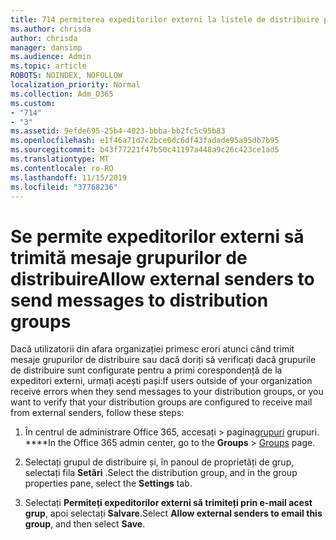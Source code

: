 ```yaml
---
title: 714 permiterea expeditorilor externi la listele de distribuire prin e-mail
ms.author: chrisda
author: chrisda
manager: dansimp
ms.audience: Admin
ms.topic: article
ROBOTS: NOINDEX, NOFOLLOW
localization_priority: Normal
ms.collection: Adm_O365
ms.custom:
- "714"
- "3"
ms.assetid: 9efde695-25b4-4023-bbba-bb2fc5c95b83
ms.openlocfilehash: e1f46a71d7c2bce0dc6df43fadade95a95db7b95
ms.sourcegitcommit: b43f77221f47b50c41197a448a9c26c423ce1ad5
ms.translationtype: MT
ms.contentlocale: ro-RO
ms.lasthandoff: 11/15/2019
ms.locfileid: "37768236"
---
```

# <a name="allow-external-senders-to-send-messages-to-distribution-groups"></a><span data-ttu-id="e9e79-102">Se permite expeditorilor externi să trimită mesaje grupurilor de distribuire</span><span class="sxs-lookup"><span data-stu-id="e9e79-102">Allow external senders to send messages to distribution groups</span></span>

<span data-ttu-id="e9e79-103">Dacă utilizatorii din afara organizației primesc erori atunci când trimit mesaje grupurilor de distribuire sau dacă doriți să verificați dacă grupurile de distribuire sunt configurate pentru a primi corespondență de la expeditori externi, urmați acești pași:</span><span class="sxs-lookup"><span data-stu-id="e9e79-103">If users outside of your organization receive errors when they send messages to your distribution groups, or you want to verify that your distribution groups are configured to receive mail from external senders, follow these steps:</span></span>

1. <span data-ttu-id="e9e79-104">În centrul de administrare Office 365, accesați > pagina[grupuri](https://portal.office.com/adminportal/home#/groups) grupuri. \*\*\*\*</span><span class="sxs-lookup"><span data-stu-id="e9e79-104">In the Office 365 admin center, go to the **Groups** > [Groups](https://portal.office.com/adminportal/home#/groups) page.</span></span>  

2. <span data-ttu-id="e9e79-105">Selectați grupul de distribuire și, în panoul de proprietăți de grup, selectați fila **Setări** .</span><span class="sxs-lookup"><span data-stu-id="e9e79-105">Select the distribution group, and in the group properties pane, select the **Settings** tab.</span></span>

3. <span data-ttu-id="e9e79-106">Selectați **Permiteți expeditorilor externi să trimiteți prin e-mail acest grup**, apoi selectați **Salvare**.</span><span class="sxs-lookup"><span data-stu-id="e9e79-106">Select **Allow external senders to email this group**, and then select **Save**.</span></span>
